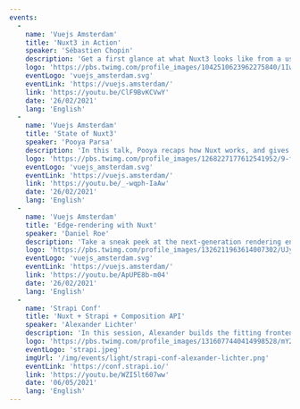 ```yaml
---
events:
  -
    name: 'Vuejs Amsterdam'
    title: 'Nuxt3 in Action'
    speaker: 'Sébastien Chopin'
    description: 'Get a first glance at what Nuxt3 looks like from a user perspective with this demo from Sébastien'
    logo: 'https://pbs.twimg.com/profile_images/1042510623962275840/1Iw_Mvud_400x400.jpg'
    eventLogo: 'vuejs_amsterdam.svg'
    eventLink: 'https://vuejs.amsterdam/'
    link: 'https://youtu.be/ClF9BvKCVwY'
    date: '26/02/2021'
    lang: 'English'
  -
    name: 'Vuejs Amsterdam'
    title: 'State of Nuxt3'
    speaker: 'Pooya Parsa'
    description: 'In this talk, Pooya recaps how Nuxt works, and gives details about what Nuxt3 brings to the table, including Nitro, Nuxt Kit and the new CLI.'
    logo: 'https://pbs.twimg.com/profile_images/1268227177612541952/9-fujxqt_400x400.jpg'
    eventLogo: 'vuejs_amsterdam.svg'
    eventLink: 'https://vuejs.amsterdam/'
    link: 'https://youtu.be/_-wqph-IaAw'
    date: '26/02/2021'
    lang: 'English'
  -
    name: 'Vuejs Amsterdam'
    title: 'Edge-rendering with Nuxt'
    speaker: 'Daniel Roe'
    description: 'Take a sneak peek at the next-generation rendering engine that will power Nuxt 3 and Nuxt 2. Look at how this revolutionises building SSR Vue apps, and what you need to do to use this today.'
    logo: 'https://pbs.twimg.com/profile_images/1326211963614007302/UJyvtK2f_400x400.jpg'
    eventLogo: 'vuejs_amsterdam.svg'
    eventLink: 'https://vuejs.amsterdam/'
    link: 'https://youtu.be/ApUPE8b-m04'
    date: '26/02/2021'
    lang: 'English'
  -
    name: 'Strapi Conf'
    title: 'Nuxt + Strapi + Composition API'
    speaker: 'Alexander Lichter'
    description: 'In this session, Alexander builds the fitting frontend for a Strapi CMS backend by leveraging the Composition API and ensure it is performant and fast. Get insights into the world of Vue and Nuxt, useful patterns for the Composition API and possibly some sneak peaks'
    logo: 'https://pbs.twimg.com/profile_images/1316077440414998528/mY2rcM7__400x400.jpg'
    eventLogo: 'strapi.jpeg'
    imgUrl: '/img/events/light/strapi-conf-alexander-lichter.png'
    eventLink: 'https://conf.strapi.io/'
    link: 'https://youtu.be/WZI5lt607ww'
    date: '06/05/2021'
    lang: 'English'
---
```

